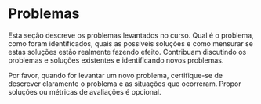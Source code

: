 # Problemas

Esta seção descreve os problemas levantados no curso. Qual é o problema, como foram identificados, quais as possíveis soluções e como mensurar se estas soluções estão realmente fazendo efeito. Contribuam discutindo os problemas e soluções existentes e identificando novos problemas.

Por favor, quando for levantar um novo problema, certifique-se de descrever claramente o problema e as situações que ocorreram. Propor soluções ou métricas de avaliações é opcional.


